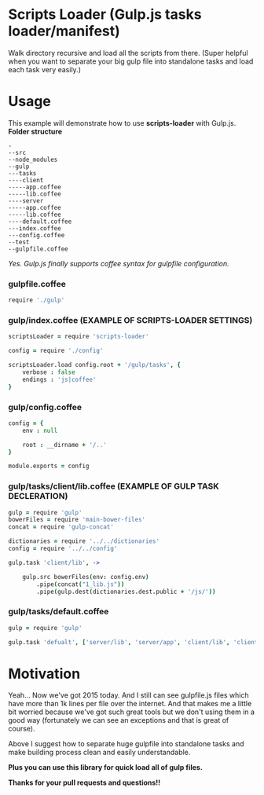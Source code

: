 # Scripts Loader (Gulp.js tasks loader/manifest)
Walk directory recursive and load all the scripts from there. (Super helpful when you want to separate your big gulp file into standalone tasks and load each task very easily.)

# Usage
This example will demonstrate how to use **scripts-loader** with Gulp.js.
**Folder structure**
```
-
--src
--node_modules
--gulp
---tasks
----client
-----app.coffee
-----lib.coffee
----server
-----app.coffee
-----lib.coffee
----default.coffee
---index.coffee
---config.coffee
--test
--gulpfile.coffee
```
*Yes. Gulp.js finally supports coffee syntax for gulpfile configuration.*

### gulpfile.coffee
```coffee
require './gulp'
```

### gulp/index.coffee (EXAMPLE OF SCRIPTS-LOADER SETTINGS)
```coffee
scriptsLoader = require 'scripts-loader'

config = require './config'

scriptsLoader.load config.root + '/gulp/tasks', {
    verbose : false
    endings : 'js|coffee'
}
```

### gulp/config.coffee
```coffee
config = {
    env : null

    root : __dirname + '/..'
}

module.exports = config
```

### gulp/tasks/client/lib.coffee (EXAMPLE OF GULP TASK DECLERATION)
```coffee
gulp = require 'gulp'
bowerFiles = require 'main-bower-files'
concat = require 'gulp-concat'

dictionaries = require '../../dictionaries'
config = require '../../config'

gulp.task 'client/lib', ->

    gulp.src bowerFiles(env: config.env)
        .pipe(concat("1_lib.js"))
        .pipe(gulp.dest(dictionaries.dest.public + '/js/'))
```


### gulp/tasks/default.coffee
```coffee
gulp = require 'gulp'

gulp.task 'defualt', ['server/lib', 'server/app', 'client/lib', 'client/app']
```


# Motivation
Yeah... Now we've got 2015 today. 
And I still can see gulpfile.js files which have more than 1k lines per file over the internet.
And that makes me a little bit worried because we've got such great tools but we don't using them in a good way (fortunately we can see an exceptions and that is great of course). 

Above I suggest how to separate huge gulpfile into standalone tasks and make building process clean and easily understandable.

**Plus you can use this library for quick load all of gulp files.**

**Thanks for your pull requests and questions!!**
